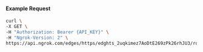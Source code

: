 <!-- Code generated for API Clients. DO NOT EDIT. -->

#### Example Request

```bash
curl \
-X GET \
-H "Authorization: Bearer {API_KEY}" \
-H "Ngrok-Version: 2" \
https://api.ngrok.com/edges/https/edghts_2uqkimez7AoDtE269zPk26rhJU3/routes/edghtsrt_2uqkisMbyJ0KIpIw7RAejuUAWcW
```
